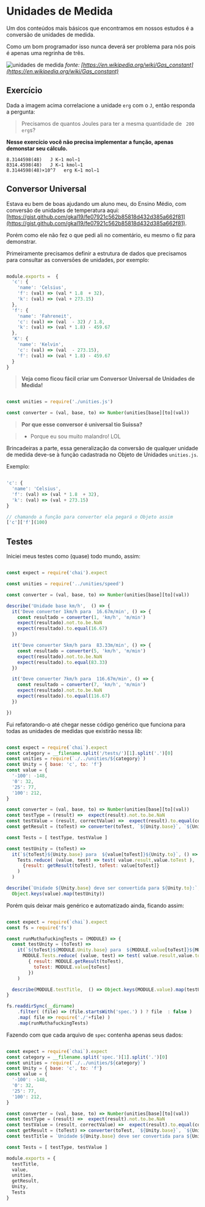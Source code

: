 # Unidades de Medida

Um dos conteúdos mais básicos que encontramos em nossos estudos é a conversão de unidades de medida.

Como um bom programador isso nunca deverá ser problema para nós pois é apenas uma regrinha de três.

![unidades de medida](http://i.imgur.com/0sZd2iX.png)
*fonte: [https://en.wikipedia.org/wiki/Gas_constant](https://en.wikipedia.org/wiki/Gas_constant)*

## Exercício

Dada a imagem acima correlacione a unidade `erg` com o `J`, então responda a pergunta:

> Precisamos de quantos Joules para ter a mesma quantidade de ` 200 erg`s?

**Nesse exercício você não precisa implementar a função, apenas demonstar seu cálculo.**

```
8.3144598(48)   J K−1 mol−1
8314.4598(48)   J K−1 kmol−1
8.3144598(48)×10^7   erg K−1 mol−1
```

## Conversor Universal


Estava eu bem de boas ajudando um aluno meu, do Ensino Médio, com conversão de 
unidades de temperatura aqui: [https://gist.github.com/gkal19/fe07921c562b85818d432d385a662f81](https://gist.github.com/gkal19/fe07921c562b85818d432d385a662f81).

Porém como ele não fez o que pedi ali no comentário, eu mesmo o fiz para demonstrar.

Primeiramente precisamos definir a estrutura de dados que precisamos para consultar 
as conversōes de unidades, por exemplo:

```js

module.exports =  { 
  'c': {
    'name': 'Celsius',
    'f': (val) => (val * 1.8  + 32),
    'k': (val) => (val + 273.15)
  },
  'f': {
    'name': 'Fahreneit',
    'c': (val) => (val  - 32) / 1.8,
    'k': (val) => (val * 1.8) - 459.67
  },
  'K': {
    'name': 'Kelvin',
    'c': (val) => (val  - 273.15),
    'f': (val) => (val * 1.8) - 459.67
  }
}

```


> **Veja como ficou fácil criar um Conversor Universal de Unidades de Medida!**

```js

const unities = require('./unities.js')

const converter = (val, base, to) => Number(unities[base][to](val))

```

> **Por que esse conversor é universal tio Suissa?**

> - Porque eu sou muito malandro! LOL


Brincadeiras a parte, essa generalização da conversão de qualquer unidade de medida 
deve-se à função cadastrada no Objeto de Unidades `unities.js`.

Exemplo:

```js

'c': {
  'name': 'Celsius',
  'f': (val) => (val * 1.8  + 32),
  'k': (val) => (val + 273.15)
}

// chamando a função para converter ela pegará o Objeto assim
['c']['f'](100)

```


## Testes


Iniciei meus testes como (quase) todo mundo, assim:

```js

const expect = require('chai').expect

const unities = require('../unities/speed')

const converter = (val, base, to) => Number(unities[base][to](val))

describe('Unidade base km/h',  () => {
  it('Deve converter 1km/h para  16.67m/min', () => {
    const resultado = converter(1, 'km/h', 'm/min')
    expect(resultado).not.to.be.NaN
    expect(resultado).to.equal(16.67)
  })

  it('Deve converter 5km/h para  83.33m/min', () => {
    const resultado = converter(5, 'km/h', 'm/min')
    expect(resultado).not.to.be.NaN
    expect(resultado).to.equal(83.33)
  })

  it('Deve converter 7km/h para  116.67m/min', () => {
    const resultado = converter(7, 'km/h', 'm/min')
    expect(resultado).not.to.be.NaN
    expect(resultado).to.equal(116.67)
  })

})

```

Fui refatorando-o até chegar nesse código genérico que funciona para todas 
as unidades de medidas que existirão nessa *lib*:

```js

const expect = require(`chai`).expect
const category = __filename.split('/tests/')[1].split('.')[0]
const unities = require(`./../unities/${category}`)
const Unity = { base: 'c', to: 'f'}
const value = {
  '-100': -148,
  '0': 32,
  '25': 77,
  '100': 212,
}

const converter = (val, base, to) => Number(unities[base][to](val))
const testType = (result) =>  expect(result).not.to.be.NaN
const testValue = (result, correctValue) =>  expect(result).to.equal(correctValue)
const getResult = (toTest) => converter(toTest, `${Unity.base}`, `${Unity.to}`)

const Tests = [ testType, testValue ]

const testUnity = (toTest) => 
  it(`${toTest}${Unity.base} para  ${value[toTest]}${Unity.to}`, () => 
    Tests.reduce( (value, test) => test( value.result,value.toTest ), 
      {result: getResult(toTest), toTest: value[toTest]}
    )
  )

describe(`Unidade ${Unity.base} deve ser convertida para ${Unity.to}:`,  () => 
  Object.keys(value).map(testUnity))


```

Porém quis deixar mais genérico e automatizado ainda, ficando assim:

```js

const expect = require(`chai`).expect
const fs = require('fs')

const runMuthafuckingTests = (MODULE) => {
  const testUnity = (toTest) => 
    it(`${toTest}${MODULE.Unity.base} para  ${MODULE.value[toTest]}${MODULE.Unity.to}`, () => 
      MODULE.Tests.reduce( (value, test) => test( value.result,value.toTest ), 
        { result: MODULE.getResult(toTest), 
          toTest: MODULE.value[toTest] 
        })
    )

  describe(MODULE.testTitle,  () => Object.keys(MODULE.value).map(testUnity))
}

fs.readdirSync(__dirname)
    .filter( (file) => (file.startsWith('spec.') ) ? file  : false )
    .map( file => require('./'+file) )
    .map(runMuthafuckingTests)


```

Fazendo com que cada arquivo de `spec` contenha apenas seus dados:

```js

const expect = require(`chai`).expect
const category = __filename.split('spec.')[1].split('.')[0]
const unities = require(`./../unities/${category}`)
const Unity = { base: 'c', to: 'f'}
const value = {
  '-100': -148,
  '0': 32,
  '25': 77,
  '100': 212,
}

const converter = (val, base, to) => Number(unities[base][to](val))
const testType = (result) =>  expect(result).not.to.be.NaN
const testValue = (result, correctValue) =>  expect(result).to.equal(correctValue)
const getResult = (toTest) => converter(toTest, `${Unity.base}`, `${Unity.to}`)
const testTitle = `Unidade ${Unity.base} deve ser convertida para ${Unity.to}:`

const Tests = [ testType, testValue ]

module.exports = {
  testTitle,
  value,
  unities,
  getResult,
  Unity,
  Tests
}

```
